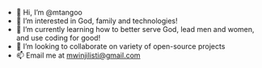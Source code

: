 - 👋 Hi, I’m @mtangoo
- 👀 I’m interested in God, family and technologies!
- 🌱 I’m currently learning how to better serve God, lead men and women, and use coding for good!
- 💞️ I’m looking to collaborate on variety of open-source projects
- 📫 Email me at mwinjilisti@gmail.com

<!---
mtangoo/mtangoo is a ✨ special ✨ repository because its `README.md` (this file) appears on your GitHub profile.
You can click the Preview link to take a look at your changes.
--->
